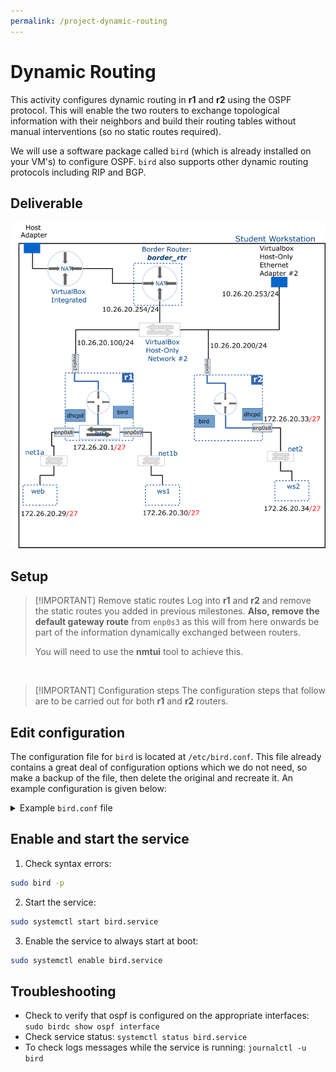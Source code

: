 ```yaml
---
permalink: /project-dynamic-routing
---
```


# Dynamic Routing

This activity configures dynamic routing in __r1__ and __r2__ using the OSPF protocol. This will enable the two routers to exchange topological information with their neighbors and build their routing tables without manual interventions (so no static routes required).

We will use a software package called `bird` (which is already installed on your VM's) to configure OSPF. `bird` also supports other dynamic routing protocols including RIP and BGP.

## Deliverable

![dynamic routing](../img/project/dynamic_router.png)

## Setup

> [!IMPORTANT] Remove static routes
> Log into __r1__ and __r2__ and remove the static routes you added in previous milestones. **Also, remove the default gateway route** from `enp0s3` as this will from here onwards be part of the information dynamically exchanged between routers.
>
> You will need to use the __nmtui__ tool to achieve this.

<br />

> [!IMPORTANT] Configuration steps
> The configuration steps that follow are to be carried out for both __r1__ and __r2__ routers.

## Edit configuration

The configuration file for `bird` is located at `/etc/bird.conf`. This file already contains a great deal of configuration options which we do not need, so make a backup of the file, then delete the original and recreate it. An example configuration is given below:

<details>
<summary>Example <code>bird.conf</code> file</summary>

<pre><code>
# /etc/bird.conf

log syslog all;             # Log all messages

router id 10.20.30.200;     # use your routers enp0s3 IP as its ID

protocol device {           # the device "protocol" needs to be included to
                            # activate all of the interfaces
}

protocol kernel {
    ipv4 {                  # export all routes learned by bird to the kernel
          export all;       # routing table
    };
}

protocol ospf {            # Activate OSPF
    area 0 {
        interface "enp0s3" { # Configure the enp0s3 connected network to be
        };                   # advertised to other routers. Also send and receive
                             # link state advertisements on this interface

        interface "enp0s8" { # Configure the enp0s8 connected network to be
            stub;            # to be advertised to other routers. Don't send or
        };                   # receive link stat advertisements on this interface
                             # accomplished by the "stub" directive
    };
}
</code></pre>
</details>

## Enable and start the service

1. Check syntax errors:

```bash
sudo bird -p
```

2. Start the service: 

```bash
sudo systemctl start bird.service
```

3. Enable the service to always start at boot: 

```bash
sudo systemctl enable bird.service
```

## Troubleshooting

- Check to verify that ospf is configured on the appropriate interfaces: `sudo birdc show ospf interface`
- Check service status: `systemctl status bird.service`
- To check logs messages while the service is running: `journalctl -u bird`
